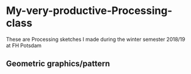 # My-very-productive-Processing-class
These are Processing sketches I made during the winter semester 2018/19 at FH Potsdam

## Geometric graphics/pattern
